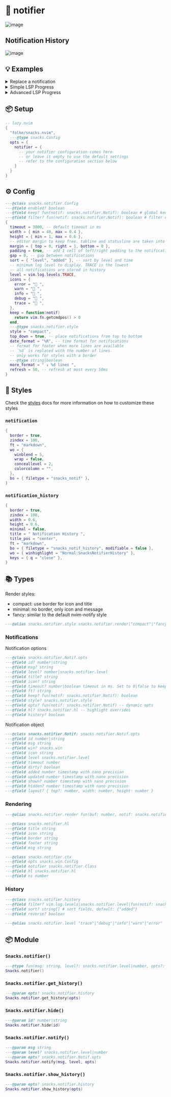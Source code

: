 # 🍿 notifier

![image](https://github.com/user-attachments/assets/b89eb279-08fb-40b2-9330-9a77014b9389)

## Notification History

![image](https://github.com/user-attachments/assets/0dc449f4-b275-49e4-a25f-f58efcba3079)

## 💡 Examples

<details><summary>Replace a notification</summary>

```lua
-- to replace an existing notification just use the same id.
-- you can also use the return value of the notify function as id.
for i = 1, 10 do
  vim.defer_fn(function()
    vim.notify("Hello " .. i, "info", { id = "test" })
  end, i * 500)
end
```

</details>

<details><summary>Simple LSP Progress</summary>

```lua
vim.api.nvim_create_autocmd("LspProgress", {
  ---@param ev {data: {client_id: integer, params: lsp.ProgressParams}}
  callback = function(ev)
    local spinner = { "⠋", "⠙", "⠹", "⠸", "⠼", "⠴", "⠦", "⠧", "⠇", "⠏" }
    vim.notify(vim.lsp.status(), "info", {
      id = "lsp_progress",
      title = "LSP Progress",
      opts = function(notif)
        notif.icon = ev.data.params.value.kind == "end" and " "
          or spinner[math.floor(vim.uv.hrtime() / (1e6 * 80)) % #spinner + 1]
      end,
    })
  end,
})
```

</details>

<details><summary>Advanced LSP Progress</summary>

![image](https://github.com/user-attachments/assets/a81b411c-150a-43ec-8def-87270c6f8dde)

```lua
---@type table<number, {token:lsp.ProgressToken, msg:string, done:boolean}[]>
local progress = vim.defaulttable()
vim.api.nvim_create_autocmd("LspProgress", {
  ---@param ev {data: {client_id: integer, params: lsp.ProgressParams}}
  callback = function(ev)
    local client = vim.lsp.get_client_by_id(ev.data.client_id)
    local value = ev.data.params.value --[[@as {percentage?: number, title?: string, message?: string, kind: "begin" | "report" | "end"}]]
    if not client or type(value) ~= "table" then
      return
    end
    local p = progress[client.id]

    for i = 1, #p + 1 do
      if i == #p + 1 or p[i].token == ev.data.params.token then
        p[i] = {
          token = ev.data.params.token,
          msg = ("[%3d%%] %s%s"):format(
            value.kind == "end" and 100 or value.percentage or 100,
            value.title or "",
            value.message and (" **%s**"):format(value.message) or ""
          ),
          done = value.kind == "end",
        }
        break
      end
    end

    local msg = {} ---@type string[]
    progress[client.id] = vim.tbl_filter(function(v)
      return table.insert(msg, v.msg) or not v.done
    end, p)

    local spinner = { "⠋", "⠙", "⠹", "⠸", "⠼", "⠴", "⠦", "⠧", "⠇", "⠏" }
    vim.notify(table.concat(msg, "\n"), "info", {
      id = "lsp_progress",
      title = client.name,
      opts = function(notif)
        notif.icon = #progress[client.id] == 0 and " "
          or spinner[math.floor(vim.uv.hrtime() / (1e6 * 80)) % #spinner + 1]
      end,
    })
  end,
})
```

</details>

<!-- docgen -->

## 📦 Setup

```lua
-- lazy.nvim
{
  "folke/snacks.nvim",
  ---@type snacks.Config
  opts = {
    notifier = {
      -- your notifier configuration comes here
      -- or leave it empty to use the default settings
      -- refer to the configuration section below
    }
  }
}
```

## ⚙️ Config

```lua
---@class snacks.notifier.Config
---@field enabled? boolean
---@field keep? fun(notif: snacks.notifier.Notif): boolean # global keep function
---@field filter? fun(notif: snacks.notifier.Notif): boolean # filter our unwanted notifications (return false to hide)
{
  timeout = 3000, -- default timeout in ms
  width = { min = 40, max = 0.4 },
  height = { min = 1, max = 0.6 },
  -- editor margin to keep free. tabline and statusline are taken into account automatically
  margin = { top = 0, right = 1, bottom = 0 },
  padding = true, -- add 1 cell of left/right padding to the notification window
  gap = 0, -- gap between notifications
  sort = { "level", "added" }, -- sort by level and time
  -- minimum log level to display. TRACE is the lowest
  -- all notifications are stored in history
  level = vim.log.levels.TRACE,
  icons = {
    error = " ",
    warn = " ",
    info = " ",
    debug = " ",
    trace = " ",
  },
  keep = function(notif)
    return vim.fn.getcmdpos() > 0
  end,
  ---@type snacks.notifier.style
  style = "compact",
  top_down = true, -- place notifications from top to bottom
  date_format = "%R", -- time format for notifications
  -- format for footer when more lines are available
  -- `%d` is replaced with the number of lines.
  -- only works for styles with a border
  ---@type string|boolean
  more_format = " ↓ %d lines ",
  refresh = 50, -- refresh at most every 50ms
}
```

## 🎨 Styles

Check the [styles](https://github.com/folke/snacks.nvim/blob/main/docs/styles.md)
docs for more information on how to customize these styles

### `notification`

```lua
{
  border = true,
  zindex = 100,
  ft = "markdown",
  wo = {
    winblend = 5,
    wrap = false,
    conceallevel = 2,
    colorcolumn = "",
  },
  bo = { filetype = "snacks_notif" },
}
```

### `notification_history`

```lua
{
  border = true,
  zindex = 100,
  width = 0.6,
  height = 0.6,
  minimal = false,
  title = " Notification History ",
  title_pos = "center",
  ft = "markdown",
  bo = { filetype = "snacks_notif_history", modifiable = false },
  wo = { winhighlight = "Normal:SnacksNotifierHistory" },
  keys = { q = "close" },
}
```

## 📚 Types

Render styles:
* compact: use border for icon and title
* minimal: no border, only icon and message
* fancy: similar to the default nvim-notify style

```lua
---@alias snacks.notifier.style snacks.notifier.render|"compact"|"fancy"|"minimal"
```

### Notifications

Notification options

```lua
---@class snacks.notifier.Notif.opts
---@field id? number|string
---@field msg? string
---@field level? number|snacks.notifier.level
---@field title? string
---@field icon? string
---@field timeout? number|boolean timeout in ms. Set to 0|false to keep until manually closed
---@field ft? string
---@field keep? fun(notif: snacks.notifier.Notif): boolean
---@field style? snacks.notifier.style
---@field opts? fun(notif: snacks.notifier.Notif) -- dynamic opts
---@field hl? snacks.notifier.hl -- highlight overrides
---@field history? boolean
```

Notification object

```lua
---@class snacks.notifier.Notif: snacks.notifier.Notif.opts
---@field id number|string
---@field msg string
---@field win? snacks.win
---@field icon string
---@field level snacks.notifier.level
---@field timeout number
---@field dirty? boolean
---@field added number timestamp with nano precision
---@field updated number timestamp with nano precision
---@field shown? number timestamp with nano precision
---@field hidden? number timestamp with nano precision
---@field layout? { top?: number, width: number, height: number }
```

### Rendering

```lua
---@alias snacks.notifier.render fun(buf: number, notif: snacks.notifier.Notif, ctx: snacks.notifier.ctx)
```

```lua
---@class snacks.notifier.hl
---@field title string
---@field icon string
---@field border string
---@field footer string
---@field msg string
```

```lua
---@class snacks.notifier.ctx
---@field opts snacks.win.Config
---@field notifier snacks.notifier.Class
---@field hl snacks.notifier.hl
---@field ns number
```

### History

```lua
---@class snacks.notifier.history
---@field filter? vim.log.levels|snacks.notifier.level|fun(notif: snacks.notifier.Notif): boolean
---@field sort? string[] # sort fields, default: {"added"}
---@field reverse? boolean
```

```lua
---@alias snacks.notifier.level "trace"|"debug"|"info"|"warn"|"error"
```

## 📦 Module

### `Snacks.notifier()`

```lua
---@type fun(msg: string, level?: snacks.notifier.level|number, opts?: snacks.notifier.Notif.opts): number|string
Snacks.notifier()
```

### `Snacks.notifier.get_history()`

```lua
---@param opts? snacks.notifier.history
Snacks.notifier.get_history(opts)
```

### `Snacks.notifier.hide()`

```lua
---@param id? number|string
Snacks.notifier.hide(id)
```

### `Snacks.notifier.notify()`

```lua
---@param msg string
---@param level? snacks.notifier.level|number
---@param opts? snacks.notifier.Notif.opts
Snacks.notifier.notify(msg, level, opts)
```

### `Snacks.notifier.show_history()`

```lua
---@param opts? snacks.notifier.history
Snacks.notifier.show_history(opts)
```
